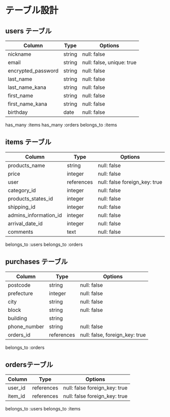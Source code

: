 # テーブル設計

## users テーブル

| Column                                | Type         | Options                   |
| --------------------------------------| ------------ | ------------------------- |
| nickname                              | string       | null: false               |
| email                                 | string       | null: false, unique: true |
| encrypted_password                    | string       | null: false               |
| last_name                             | string       | null: false               |
| last_name_kana                        | string       | null: false               |
| first_name                            | string       | null: false               |
| first_name_kana                       | string       | null: false               |
| birthday                              | date         | null: false               |

has_many :items
has_many :orders
belongs_to :items




## items テーブル

| Column                | Type        | Options                         |
| --------------------- | ----------- | ------------------------------- |
| products_name         | string      | null: false                     |
| price                 | integer     | null: false                     |
| user                  | references     | null: false foreign_key: true   |
| category_id           | integer     | null: false                     |
| products_states_id    | integer     | null: false                     |
| shipping_id           | integer     | null: false                     |
| admins_information_id | integer     | null: false                     |
| arrival_date_id       | integer     | null: false                     |
| comments              | text        | null: false                     |

 belongs_to :users
 belongs_to :orders


## purchases テーブル

| Column            | Type       | Options                         |
| ----------------- | ---------- | ------------------------------- |
| postcode          | string     | null: false                     |  
| prefecture        | integer    | null: false                     |
| city              | string     | null: false                     |
| block             | string     | null: false                     |
| building          | string     |                                 |
| phone_number      | string     | null: false                     |
| orders_id         | references     | null: false, foreign_key: true  |

belongs_to :orders

## ordersテーブル

| Column            | Type       | Options                         |
| ----------------- | ---------- | ------------------------------- |
| user_id           | references     | null: false foreign_key: true   |  
| item_id           | references     | null: false foreign_key: true   |

belongs_to :users
belongs_to :items